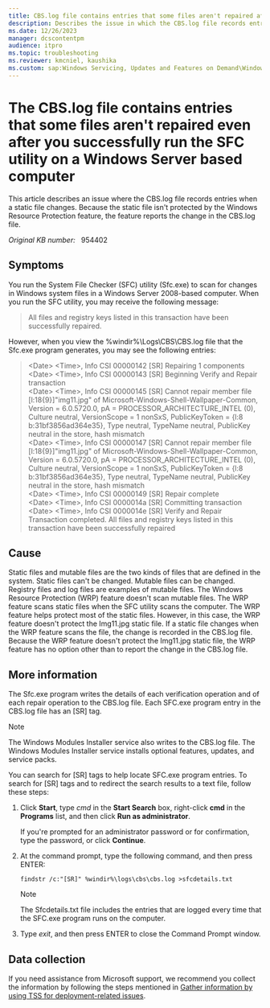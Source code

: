 ```yaml
---
title: CBS.log file contains entries that some files aren't repaired after you successfully run the SFC utility
description: Describes the issue in which the CBS.log file records entries when a static file changes. Because the static file isn't protected by the Windows Resource Protection feature, the feature reports the change in the CBS.log file.
ms.date: 12/26/2023
manager: dcscontentpm
audience: itpro
ms.topic: troubleshooting
ms.reviewer: kmcniel, kaushika
ms.custom: sap:Windows Servicing, Updates and Features on Demand\Windows Update fails - installation stops with error, csstroubleshoot
---
```

# The CBS.log file contains entries that some files aren't repaired even after you successfully run the SFC utility on a Windows Server based computer

This article describes an issue where the CBS.log file records entries when a static file changes. Because the static file isn't protected by the Windows Resource Protection feature, the feature reports the change in the CBS.log file.

_Original KB number:_ &nbsp; 954402

## Symptoms

You run the System File Checker (SFC) utility (Sfc.exe) to scan for changes in Windows system files in a Windows Server 2008-based computer. When you run the SFC utility, you may receive the following message:
> All files and registry keys listed in this transaction have been successfully repaired.

However, when you view the %windir%\Logs\CBS\CBS.log file that the Sfc.exe program generates, you may see the following entries:

> \<Date> \<Time>, Info CSI 00000142 [SR] Repairing 1 components  
\<Date> \<Time>, Info CSI 00000143 [SR] Beginning Verify and Repair transaction  
\<Date> \<Time>, Info CSI 00000145 [SR] Cannot repair member file [l:18{9}]"img11.jpg" of Microsoft-Windows-Shell-Wallpaper-Common, Version = 6.0.5720.0, pA = PROCESSOR_ARCHITECTURE_INTEL (0), Culture neutral, VersionScope = 1 nonSxS, PublicKeyToken = {l:8 b:31bf3856ad364e35}, Type neutral, TypeName neutral, PublicKey neutral in the store, hash mismatch  
\<Date> \<Time>, Info CSI 00000147 [SR] Cannot repair member file [l:18{9}]"img11.jpg" of Microsoft-Windows-Shell-Wallpaper-Common, Version = 6.0.5720.0, pA = PROCESSOR_ARCHITECTURE_INTEL (0), Culture neutral, VersionScope = 1 nonSxS, PublicKeyToken = {l:8 b:31bf3856ad364e35}, Type neutral, TypeName neutral, PublicKey neutral in the store, hash mismatch  
\<Date> \<Time>, Info CSI 00000149 [SR] Repair complete  
\<Date> \<Time>, Info CSI 0000014a [SR] Committing transaction  
\<Date> \<Time>, Info CSI 0000014e [SR] Verify and Repair Transaction completed. All files and registry keys listed in this transaction have been successfully repaired

## Cause

Static files and mutable files are the two kinds of files that are defined in the system. Static files can't be changed. Mutable files can be changed. Registry files and log files are examples of mutable files. The Windows Resource Protection (WRP) feature doesn't scan mutable files. The WRP feature scans static files when the SFC utility scans the computer. The WRP feature helps protect most of the static files. However, in this case, the WRP feature doesn't protect the Img11.jpg static file. If a static file changes when the WRP feature scans the file, the change is recorded in the CBS.log file. Because the WRP feature doesn't protect the Img11.jpg static file, the WRP feature has no option other than to report the change in the CBS.log file.

## More information

The Sfc.exe program writes the details of each verification operation and of each repair operation to the CBS.log file. Each SFC.exe program entry in the CBS.log file has an [SR] tag.

> [!NOTE]
> The Windows Modules Installer service also writes to the CBS.log file. The Windows Modules Installer service installs optional features, updates, and service packs.

You can search for [SR] tags to help locate SFC.exe program entries. To search for [SR] tags and to redirect the search results to a text file, follow these steps:

1. Click **Start**, type *cmd* in the **Start Search** box, right-click **cmd** in the **Programs** list, and then click **Run as administrator**.

    If you're prompted for an administrator password or for confirmation, type the password, or click **Continue**.

2. At the command prompt, type the following command, and then press ENTER:

    ```console
    findstr /c:"[SR]" %windir%\logs\cbs\cbs.log >sfcdetails.txt
    ```

    > [!NOTE]
    > The Sfcdetails.txt file includes the entries that are logged every time that the SFC.exe program runs on the computer.
3. Type *exit*, and then press ENTER to close the Command Prompt window.

## Data collection

If you need assistance from Microsoft support, we recommend you collect the information by following the steps mentioned in [Gather information by using TSS for deployment-related issues](../../windows-client/windows-troubleshooters/gather-information-using-tss-deployment.md).
